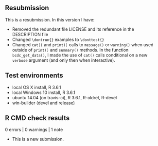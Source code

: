 ## Resubmission
This is a resubmission. In this version I have:

* Removed the redundant file LICENSE and its reference in the DESCRIPTION file 
* Changed `\dontrun{}` examples to `\donttest{}` 
* Changed `cat()` and `print()` calls to `message()` or `warning()` when used 
  outside of `print()` and `summary()` methods. In the function 
  `bcdc_get_data()`, I made the use of `cat()` calls conditional on a new 
  `verbose` argument (and only then when interactive).

## Test environments
* local OS X install, R 3.6.1
* local Windows 10 install, R 3.6.1
* ubuntu 14.04 (on travis-ci), R 3.6.1, R-oldrel, R-devel
* win-builder (devel and release)

## R CMD check results

0 errors | 0 warnings | 1 note

* This is a new submission.
